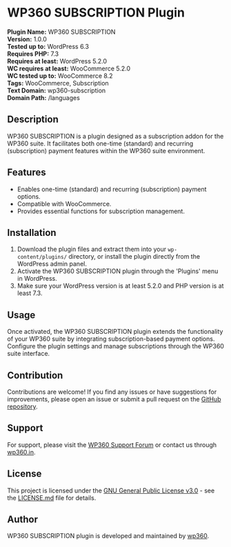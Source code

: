 # WP360 SUBSCRIPTION Plugin

**Plugin Name:** WP360 SUBSCRIPTION  
**Version:** 1.0.0  
**Tested up to:** WordPress 6.3  
**Requires PHP:** 7.3  
**Requires at least:** WordPress 5.2.0  
**WC requires at least:** WooCommerce 5.2.0  
**WC tested up to:** WooCommerce 8.2  
**Tags:** WooCommerce, Subscription  
**Text Domain:** wp360-subscription  
**Domain Path:** /languages  

## Description

WP360 SUBSCRIPTION is a plugin designed as a subscription addon for the WP360 suite. It facilitates both one-time (standard) and recurring (subscription) payment features within the WP360 suite environment.

## Features

- Enables one-time (standard) and recurring (subscription) payment options.
- Compatible with WooCommerce.
- Provides essential functions for subscription management.

## Installation

1. Download the plugin files and extract them into your `wp-content/plugins/` directory, or install the plugin directly from the WordPress admin panel.
2. Activate the WP360 SUBSCRIPTION plugin through the 'Plugins' menu in WordPress.
3. Make sure your WordPress version is at least 5.2.0 and PHP version is at least 7.3.

## Usage

Once activated, the WP360 SUBSCRIPTION plugin extends the functionality of your WP360 suite by integrating subscription-based payment options. Configure the plugin settings and manage subscriptions through the WP360 suite interface.

## Contribution

Contributions are welcome! If you find any issues or have suggestions for improvements, please open an issue or submit a pull request on the [GitHub repository](https://github.com/example/wp360-subscription).

## Support

For support, please visit the [WP360 Support Forum](https://wp360supportforum.com/) or contact us through [wp360.in](https://wp360.in/).

## License

This project is licensed under the [GNU General Public License v3.0](https://www.gnu.org/licenses/gpl-3.0.en.html) - see the [LICENSE.md](LICENSE.md) file for details.

## Author

WP360 SUBSCRIPTION plugin is developed and maintained by [wp360](https://wp360.in/).

